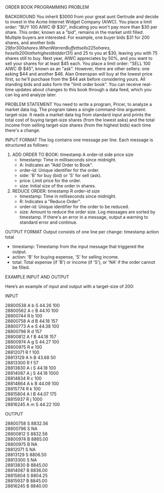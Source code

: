 ORDER BOOK PROGRAMMING PROBLEM

BACKGROUND
You inherit $3000 from your great aunt Gertrude and decide to invest in the Acme Internet Widget Company (AIWC). You place a limit order: "BUY 100 AIWC @ $30", indicating you won't pay more than $30 per share. This order, known as a "bid", remains in the market until filled.
Multiple buyers are interested. For example, one buyer bids $31 for 200 shares, and another bids $29 for 300 shares. When Warren Buffett sells 225 shares, he sells 200 to the highest bidder ($31) and 25 to you at $30, leaving you with 75 shares still to buy.
Next year, AIWC appreciates by 50%, and you want to sell your shares for at least $45 each. You place a limit order: "SELL 100 AIWC @ $45", known as an "ask". However, there are other sellers: one asking $44 and another $46. Alan Greenspan will buy at the lowest price first, so he'll purchase from the $44 ask before considering yours.
All standing bids and asks form the "limit order book". You can receive real-time updates about changes to this book through a data feed, which you can log and analyze later.

PROBLEM STATEMENT
You need to write a program, Pricer, to analyze a market data log. The program takes a single command-line argument: target-size. It reads a market data log from standard input and prints the total cost of buying target-size shares (from the lowest asks) and the total income from selling target-size shares (from the highest bids) each time there's a change.

INPUT FORMAT
The log contains one message per line. Each message is structured as follows:
1. ADD ORDER TO BOOK: timestamp A order-id side price size
    * timestamp: Time in milliseconds since midnight.
    * A: Indicates an "Add Order to Book".
    * order-id: Unique identifier for the order.
    * side: 'B' for buy (bid) or 'S' for sell (ask).
    * price: Limit price for the order.
    * size: Initial size of the order in shares.
2. REDUCE ORDER: timestamp R order-id size
    * timestamp: Time in milliseconds since midnight.
    * R: Indicates a "Reduce Order".
    * order-id: Unique identifier for the order to be reduced.
    * size: Amount to reduce the order size.
Log messages are sorted by timestamp. If there's an error in a message, output a warning to standard error and continue.

OUTPUT FORMAT
Output consists of one line per change:
timestamp action total
* timestamp: Timestamp from the input message that triggered the output.
* action: 'B' for buying expense, 'S' for selling income.
* total: Total expense (if 'B') or income (if 'S'), or 'NA' if the order cannot be filled.

EXAMPLE INPUT AND OUTPUT  
  
Here’s an example of input and output with a target-size of 200:  
  
INPUT  
  
28800538 A b S 44.26 100  
28800562 A c B 44.10 100  
28800744 R b 100  
28800758 A d B 44.18 157  
28800773 A e S 44.38 100  
28800796 R d 157  
28800812 A f B 44.18 157  
28800974 A g S 44.27 100  
28800975 R e 100  
28812071 R f 100  
28813129 A h B 43.68 50  
28813300 R f 57  
28813830 A i S 44.18 100  
28814087 A j S 44.18 1000  
28814834 R c 100  
28814864 A k B 44.09 100  
28815774 R k 100  
28815804 A l B 44.07 175  
28815937 R j 1000  
28816245 A m S 44.22 100  
  
OUTPUT  
  
28800758 S 8832.56  
28800796 S NA  
28800812 S 8832.56  
28800974 B 8865.00  
28800975 B NA  
28812071 S NA  
28813129 S 8806.50  
28813300 S NA  
28813830 B 8845.00  
28814087 B 8836.00  
28815804 S 8804.25  
28815937 B 8845.00  
28816245 B 8840.00  
  

